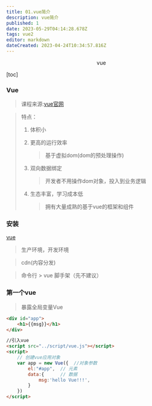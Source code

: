 ```yaml
---
title: 01.vue简介
description: vue简介
published: 1
date: 2023-05-29T04:14:28.678Z
tags: vue2
editor: markdown
dateCreated: 2023-04-24T10:34:57.816Z
---
```


<center>vue</center>

[toc]

### Vue

> 课程来源:[vue官网]()

> 特点：
>
> 1. 体积小
>
> 2. 更高的运行效率
>
>    > 基于虚拟dom(dom的预处理操作)
>
> 3. 双向数据绑定
>
>    > 开发者不用操作dom对象，投入到业务逻辑
>
> 4. 生态丰富，学习成本低
>
>    > 拥有大量成熟的基于vue的框架和组件



### 安装

[vue](https://cn.vuejs.org/v2/guide/installation.html)

> 生产环境，开发环境

> cdn(内容分发)

> 命令行 > vue 脚手架（先不建议）

### 第一个vue

> 暴露全局变量Vue

```html
<div id="app">
    <h1>{{msg}}</h1>
</div>

//引入vue
<script src="../script/vue.js"></script>
<script>
    // 创建vue应用对象
    var app = new Vue({  //对象参数
        el:"#app",  // 元素
        data:{      // 数据
            msg:'hello Vue!!!',
        }
    })
</script>
```

